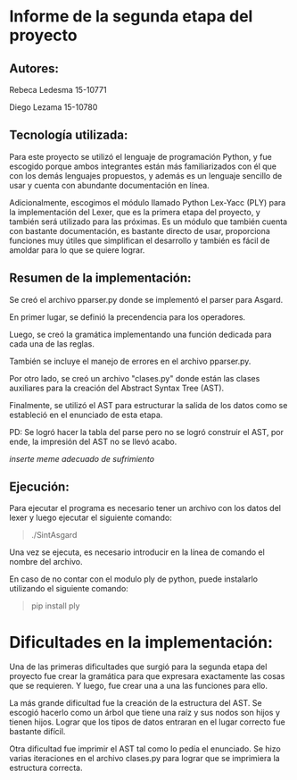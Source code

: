 # Informe de la segunda etapa del proyecto

## Autores:

Rebeca Ledesma 15-10771

Diego Lezama 15-10780

## Tecnología utilizada:

Para este proyecto se utilizó el lenguaje de programación Python, y fue escogido porque ambos integrantes
están más familiarizados con él que con los demás lenguajes propuestos, y además es un lenguaje sencillo de usar y cuenta con abundante documentación en línea. 

Adicionalmente, escogimos el módulo llamado Python Lex-Yacc (PLY) para la implementación del Lexer, que es la primera etapa del proyecto, y también será utilizado para las próximas. Es un módulo que también cuenta con bastante documentación, es bastante directo de usar, proporciona funciones muy útiles que simplifican el desarrollo y también es fácil de amoldar para lo que se quiere lograr.

## Resumen de la implementación:

Se creó el archivo pparser.py donde se implementó el parser para Asgard. 

En primer lugar, se definió la precendencia para los operadores.

Luego, se creó la gramática implementando una función dedicada para cada una de las reglas.

También se incluye el manejo de errores en el archivo pparser.py.

Por otro lado, se creó un archivo "clases.py" donde están las clases auxiliares para la creación del Abstract Syntax Tree (AST).

Finalmente, se utilizó el AST para estructurar la salida de los datos como se estableció en el enunciado de esta etapa.

PD: Se logró hacer la tabla del parse pero no se logró construir el AST, por ende, la impresión del AST no se llevó acabo.

*inserte meme adecuado de sufrimiento*

## Ejecución:

Para ejecutar el programa es necesario tener un archivo con los datos del lexer y luego ejecutar el siguiente comando:

>./SintAsgard

Una vez se ejecuta, es necesario introducir en la línea de comando el nombre del archivo.

En caso de no contar con el modulo ply de python, puede instalarlo utilizando el siguiente comando:

>pip install ply

# Dificultades en la implementación:

Una de las primeras dificultades que surgió para la segunda etapa del proyecto fue crear la gramática para
que expresara exactamente las cosas que se requieren. Y luego, fue crear una a una las funciones para
ello.

La más grande dificultad fue la creación de la estructura del AST. Se escogió hacerlo como un árbol que 
tiene una raíz y sus nodos son hijos y tienen hijos. Lograr que los tipos de datos entraran en el lugar
correcto fue bastante difícil.

Otra dificultad fue imprimir el AST tal como lo pedía el enunciado. Se hizo varias iteraciones en el archivo
clases.py para lograr que se imprimiera la estructura correcta.